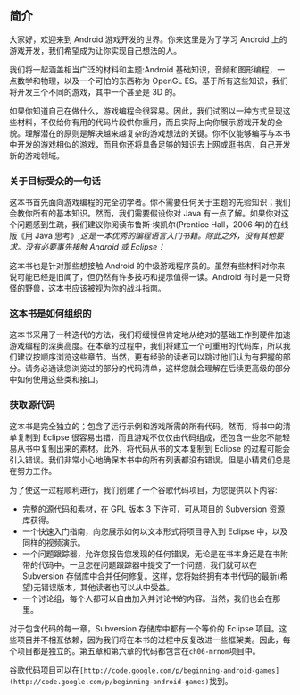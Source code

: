## 简介

大家好，欢迎来到 Android 游戏开发的世界。你来这里是为了学习 Android 上的游戏开发，我们希望成为让你实现自己想法的人。

我们将一起涵盖相当广泛的材料和主题:Android 基础知识，音频和图形编程，一点数学和物理，以及一个可怕的东西称为 OpenGL ES。基于所有这些知识，我们将开发三个不同的游戏，其中一个甚至是 3D 的。

如果你知道自己在做什么，游戏编程会很容易。因此，我们试图以一种方式呈现这些材料，不仅给你有用的代码片段供你重用，而且实际上向你展示游戏开发的全貌。理解潜在的原则是解决越来越复杂的游戏想法的关键。你不仅能够编写与本书中开发的游戏相似的游戏，而且你还将具备足够的知识去上网或逛书店，自己开发新的游戏领域。

### 关于目标受众的一句话

这本书首先面向游戏编程的完全初学者。你不需要任何关于主题的先验知识；我们会教你所有的基本知识。然而，我们需要假设你对 Java 有一点了解。如果你对这个问题感到生疏，我们建议你阅读布鲁斯·埃凯尔(Prentice Hall，2006 年)的在线版《用 Java 思考》*,这是一本优秀的编程语言入门书籍。除此之外，没有其他要求。没有必要事先接触 Android 或 Eclipse！*

这本书也是针对那些想接触 Android 的中级游戏程序员的。虽然有些材料对你来说可能已经是旧闻了，但仍然有许多技巧和提示值得一读。Android 有时是一只奇怪的野兽，这本书应该被视为你的战斗指南。

### 这本书是如何组织的

这本书采用了一种迭代的方法，我们将缓慢但肯定地从绝对的基础工作到硬件加速游戏编程的深奥高度。在本章的过程中，我们将建立一个可重用的代码库，所以我们建议按顺序浏览这些章节。当然，更有经验的读者可以跳过他们认为有把握的部分。请务必通读您浏览过的部分的代码清单，这样您就会理解在后续更高级的部分中如何使用这些类和接口。

### 获取源代码

这本书是完全独立的；包含了运行示例和游戏所需的所有代码。然而，将书中的清单复制到 Eclipse 很容易出错，而且游戏不仅仅由代码组成，还包含一些您不能轻易从书中复制出来的素材。此外，将代码从书的文本复制到 Eclipse 的过程可能会引入错误。我们非常小心地确保本书中的所有列表都没有错误，但是小精灵们总是在努力工作。

为了使这一过程顺利进行，我们创建了一个谷歌代码项目，为您提供以下内容:

*   完整的源代码和素材，在 GPL 版本 3 下许可，可从项目的 Subversion 资源库获得。
*   一个快速入门指南，向您展示如何以文本形式将项目导入到 Eclipse 中，以及同样的视频演示。
*   一个问题跟踪器，允许您报告您发现的任何错误，无论是在书本身还是在书附带的代码中。一旦您在问题跟踪器中提交了一个问题，我们就可以在 Subversion 存储库中合并任何修复。这样，您将始终拥有本书代码的最新(希望)无错误版本，其他读者也可以从中受益。
*   一个讨论组，每个人都可以自由加入并讨论书的内容。当然，我们也会在那里。

对于包含代码的每一章，Subversion 存储库中都有一个等价的 Eclipse 项目。这些项目并不相互依赖，因为我们将在本书的过程中反复改进一些框架类。因此，每个项目都是独立的。第五章和第六章的代码都包含在`ch06-mrnom`项目中。

谷歌代码项目可以在`[http://code.google.com/p/beginning-android-games](http://code.google.com/p/beginning-android-games)`找到。